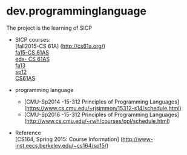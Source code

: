dev.programminglanguage
========
The project is the learning of SICP

* SICP courses:  
   [fall2015-CS 61A] (http://cs61a.org/)  
   [fa15-CS 61AS](http://www.cs61as.org/index.html)  
   [edx- CS 61AS](https://edge.edx.org/courses/course-v1:UCBerkeley+CS61AS+Spring_2015/courseware/59af4a08fc674596ac07d8a1f06ab667/)  
   [fa13](http://www-inst.eecs.berkeley.edu/~cs61a/fa13/)  
   [sp12](http://inst.eecs.berkeley.edu/~cs61a/sp12/index.html)  
   [CS61AS](https://edge.edx.org/courses/UCBerkeleyX/CS61AS/2014_Spring/courseware/59af4a08fc674596ac07d8a1f06ab667/)  
   
* programming language
  - [CMU-Sp2014 -15-312 Principles of Programming Languages] (https://www.cs.cmu.edu/~rjsimmon/15312-s14/schedule.html)
  - [CMU-Sp2016 -15-312 Principles of Programming Languages] (http://www.cs.cmu.edu/~rwh/courses/ppl/schedule.html)
  

* Reference  
   [CS164, Spring 2015: Course Information] (http://www-inst.eecs.berkeley.edu/~cs164/sp15/)
